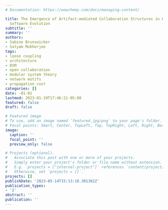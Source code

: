 ```yaml
---
# Documentation: https://wowchemy.com/docs/managing-content/

title: The Emergence of Artifact-mediated Collaboration Structures in Open Source
  Software Evolution
subtitle: ''
summary: ''
authors:
- Sabine Brunswicker
- Satyam Mukherjee
tags:
- loose coupling
- architecture
- DSM
- open collaboration
- modular system theory
- network motifs
- propagation cost
categories: []
date: -01-01
lastmod: 2023-01-19T17:46:21-05:00
featured: false
draft: false

# Featured image
# To use, add an image named `featured.jpg/png` to your page's folder.
# Focal points: Smart, Center, TopLeft, Top, TopRight, Left, Right, BottomLeft, Bottom, BottomRight.
image:
  caption: ''
  focal_point: ''
  preview_only: false

# Projects (optional).
#   Associate this post with one or more of your projects.
#   Simply enter your project's folder or file name without extension.
#   E.g. `projects = ["internal-project"]` references `content/project/deep-learning/index.md`.
#   Otherwise, set `projects = []`.
projects: []
publishDate: '2023-05-14T15:13:18.301382Z'
publication_types:
- '2'
abstract: ''
publication: ''
---
```

